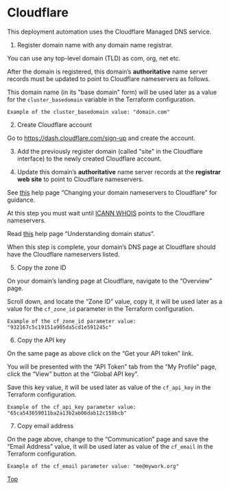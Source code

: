 # Cloudflare

This deployment automation uses the Cloudflare Managed DNS service.

1. Register domain name with any domain name registrar.

You can use any top-level domain (TLD) as com, org, net etc.

After the domain is registered, this domain’s **authoritative** name server records must be updated to point to Cloudflare nameservers as follows.

This domain name (in its "base domain" form) will be used later as a value for the `cluster_basedomain` variable in the Terraform configuration.

```
Example of the cluster_basedomain value: "domain.com"
```

2. Create Cloudflare account

Go to https://dash.cloudflare.com/sign-up and create the account.

3. Add the previously register domain (called "site" in the Cloudflare interface) to the newly created Cloudflare account.
 
4.	Update this domain’s **authoritative** name server records at the **registrar web site** to point to Cloudflare nameservers.


See [this](https://support.cloudflare.com/hc/en-us/articles/205195708-Changing-your-domain-nameservers-to-Cloudflare) help page “Changing your domain nameservers to Cloudflare” for guidance.

At this step you must wait until [ICANN WHOIS](https://whois.icann.org/) points to the Cloudflare nameservers.

Read [this](https://support.cloudflare.com/hc/en-us/articles/360042815891-Understanding-domain-status) help page “Understanding domain status”.

When this step is complete, your domain’s DNS page at Cloudflare should have the Cloudflare nameservers listed.
 
5.	Copy the zone ID

On your domain’s landing page at Cloudflare, navigate to the “Overview” page.
 
Scroll down, and locate the “Zone ID” value, copy it, it will be used later as a value for the `cf_zone_id` parameter in the Terraform configuration.

```
Example of the cf_zone_id parameter value: "932167c5c19151a905da5cd1e591245c"
```

 
6.	Copy the API key

On the same page as above click on the “Get your API token” link.
 
You will be presented with the “API Token” tab from the “My Profile” page, click the “View” button at the “Global API key”.
 
Save this key value, it will be used later as value of the `cf_api_key` in the Terraform configuration.

```
Example of the cf_api_key parameter value: "65ca543659011ba2a13b2ab06dab12c158bcb"
```

7.	Copy email address

On the page above, change to the “Communication” page and save the “Email Address” value, it will be used later as value of the `cf_email` in the Terraform configuration.
 
```
Example of the cf_email parameter value: "me@mywork.org"
```

[Top](README.md)
